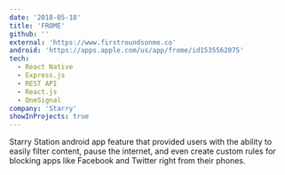 ```yaml
---
date: '2018-05-18'
title: 'FROME'
github: ''
external: 'https://www.firstroundsonme.co'
android: 'https://apps.apple.com/us/app/frome/id1535562075'
tech:
  - React Native
  - Express.js
  - REST API
  - React.js
  - OneSignal
company: 'Starry'
showInProjects: true
---
```


Starry Station android app feature that provided users with the ability to easily filter content, pause the internet, and even create custom rules for blocking apps like Facebook and Twitter right from their phones.

